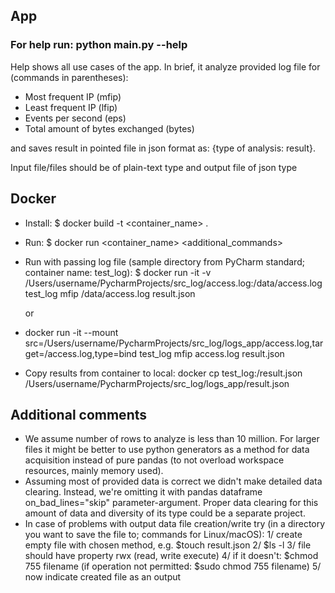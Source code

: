 ## App

### For help run: python main.py --help

Help shows all use cases of the app. In brief, it analyze provided log file for (commands in parentheses):
- Most frequent IP (mfip)
- Least frequent IP (lfip)
- Events per second (eps)
- Total amount of bytes exchanged (bytes)

and saves result in pointed file in json format as: {type of analysis: result}.

Input file/files should be of plain-text type and output file of json type

## Docker
- Install: $ docker build -t <container_name> .

- Run: $ docker run <container_name> <additional_commands>
- Run with passing log file (sample directory from PyCharm standard; container name: test_log): $ docker run -it -v /Users/username/PycharmProjects/src_log/access.log:/data/access.log test_log mfip /data/access.log result.json

    or
- docker run -it --mount src=/Users/username/PycharmProjects/src_log/logs_app/access.log,target=/access.log,type=bind test_log mfip access.log result.json
- Copy results from container to local:  docker cp test_log:/result.json  /Users/username/PycharmProjects/src_log/logs_app/result.json


## Additional comments
- We assume number of rows to analyze is less than 10 million. For larger files it might be better to use python generators as a method for data acquisition instead of pure pandas (to not overload workspace resources, mainly memory used).
- Assuming most of provided data is correct we didn't make detailed data clearing. Instead, we're omitting it with pandas dataframe on_bad_lines="skip" parameter-argument. Proper data clearing for this amount of data and diversity of its type could be a separate project.
- In case of problems with output data file creation/write try (in a directory you want to save the file to; commands for Linux/macOS): 1/ create empty file with chosen method, e.g. $touch result.json 2/ $ls -l 3/ file should have property rwx (read, write execute) 4/ if it doesn't: $chmod 755 filename (if operation not permitted: $sudo chmod 755 filename) 5/ now indicate created file as an output
